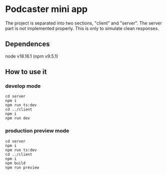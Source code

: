 # Podcaster mini app

The project is separated into two sections, "client" and "server".
The server part is not implemented properly. This is only to simulate 
clean responses.

## Dependences
node v18.16.1 (npm v9.5.1)

## How to use it

### develop mode
```
cd server
npm i
npm run ts:dev
cd ../client
npm i
npm run dev
```
### production preview mode
```
cd server
npm i
npm run ts:dev
cd ../client
npm i
npm build
npm run preview
```